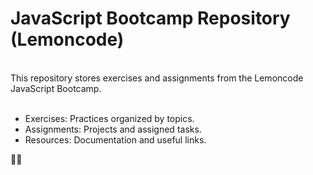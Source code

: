 <h1>JavaScript Bootcamp Repository (Lemoncode)</h1>
<br>
This repository stores exercises and assignments from the Lemoncode JavaScript Bootcamp.
<br>
<br>
<ul>
<li>Exercises: Practices organized by topics.</li>
<li>Assignments: Projects and assigned tasks.</li>
<li>Resources: Documentation and useful links.</li>
</ul>

🍋🚀

